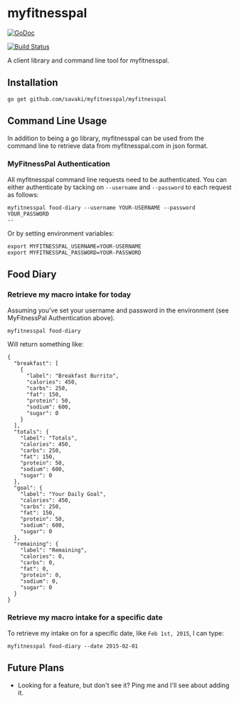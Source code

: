 # myfitnesspal

[![GoDoc](https://godoc.org/github.com/savaki/myfitnesspal?status.svg)](https://godoc.org/github.com/savaki/myfitnesspal)

[![Build Status](https://snap-ci.com/savaki/myfitnesspal/branch/master/build_image)](https://snap-ci.com/savaki/myfitnesspal/branch/master)

A client library and command line tool for myfitnesspal.

## Installation

```
go get github.com/savaki/myfitnesspal/myfitnesspal
```

## Command Line Usage

In addition to being a go library, myfitnesspal can be used from the command line to retrieve data from myfitnesspal.com in json format.

### MyFitnessPal Authentication

All myfitnesspal command line requests need to be authenticated.  You can either authenticate by tacking on ```--username``` and ``--password`` to each request as follows:

```
myfitnesspal food-diary --username YOUR-USERNAME --password YOUR_PASSWORD
--
```

Or by setting environment variables:

```
export MYFITNESSPAL_USERNAME=YOUR-USERNAME
export MYFITNESSPAL_PASSWORD=YOUR-PASSWORD
```

## Food Diary

### Retrieve my macro intake for today

Assuming you've set your username and password in the environment (see MyFitnessPal Authentication above).

```
myfitnesspal food-diary 
```

Will return something like: 

```
{
  "breakfast": [
    {
      "label": "Breakfast Burrito",
      "calories": 450,
      "carbs": 250,
      "fat": 150,
      "protein": 50,
      "sodium": 600,
      "sugar": 0
    }
  ],
  "totals": {
    "label": "Totals",    
    "calories": 450,
    "carbs": 250,
    "fat": 150,
    "protein": 50,
    "sodium": 600,
    "sugar": 0
  },
  "goal": {
    "label": "Your Daily Goal",    
    "calories": 450,
    "carbs": 250,
    "fat": 150,
    "protein": 50,
    "sodium": 600,
    "sugar": 0
  },
  "remaining": {
    "label": "Remaining",    
    "calories": 0,
    "carbs": 0,
    "fat": 0,
    "protein": 0,
    "sodium": 0,
    "sugar": 0
  }
}
```

### Retrieve my macro intake for a specific date

To retrieve my intake on for a specific date, like ```Feb 1st, 2015```, I can type:

```
myfitnesspal food-diary --date 2015-02-01
```

## Future Plans

* Looking for a feature, but don't see it?  Ping me and I'll see about adding it.

